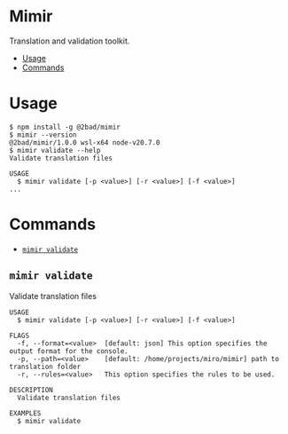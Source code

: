 # Mimir

Translation and validation toolkit.

- [Usage](#usage)
- [Commands](#commands)

# Usage

```sh-session
$ npm install -g @2bad/mimir
$ mimir --version
@2bad/mimir/1.0.0 wsl-x64 node-v20.7.0
$ mimir validate --help
Validate translation files

USAGE
  $ mimir validate [-p <value>] [-r <value>] [-f <value>]
...
```

# Commands

- [`mimir validate`](#mimir-validate)

## `mimir validate`

Validate translation files

```
USAGE
  $ mimir validate [-p <value>] [-r <value>] [-f <value>]

FLAGS
  -f, --format=<value>  [default: json] This option specifies the output format for the console.
  -p, --path=<value>    [default: /home/projects/miro/mimir] path to translation folder
  -r, --rules=<value>   This option specifies the rules to be used.

DESCRIPTION
  Validate translation files

EXAMPLES
  $ mimir validate
```
